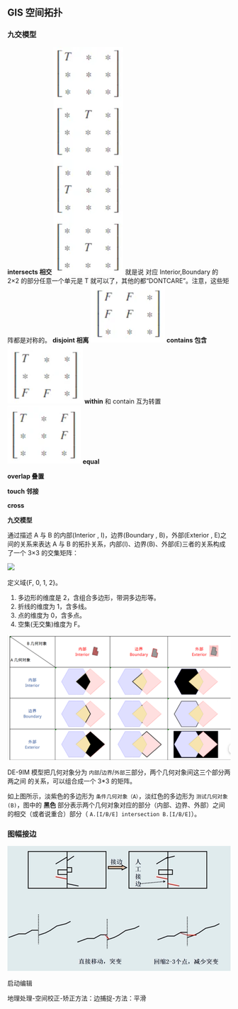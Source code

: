 ## GIS 空间拓扑

### 九交模型

**intersects 相交**
![1712140411581](image/GIS/1712140411581.png)
就是说 对应 Interior,Boundary 的 2×2 的部分任意一个单元是 T 就可以了，其他的都“DONTCARE”。注意，这些矩阵都是对称的。
**disjoint 相离**
![1712140724581](image/GIS/1712140724581.png)
**contains 包含**
![1712140925937](image/GIS/1712140925937.png)
**within**
和 contain 互为转置
![1712141165449](image/GIS/1712141165449.png)
**equal**

**overlap 叠置**

**touch 邻接**

**cross**

**九交模型**

通过描述 A 与 B 的内部(Interior , I)，边界(Boundary , B)，外部(Exterior , E)之间的关系来表达 A 与 B 的拓扑关系，内部(I)、边界(B)、外部(E)三者的关系构成了一个 3×3 的交集矩阵：

![](https://mtr-1.oss-cn-beijing.aliyuncs.com/qyblog/2019/08/dim_1.png?x-oss-process=image%2Fformat,webp)

定义域{F, 0, 1, 2}。

1. 多边形的维度是 2，含组合多边形，带洞多边形等。
2. 折线的维度为 1，含多线。
3. 点的维度为 0，含多点。
4. 空集(无交集)维度为 F。

![1712114675613](image/GIS/1712114675613.png)

DE-9IM 模型把几何对象分为 `内部`/`边界`/`外部`三部分，两个几何对象间这三个部分两两之间 的关系，可以组合成一个 3\*3 的矩阵。

如上图所示，淡紫色的多边形为 `条件几何对象（A）`，淡红色的多边形为 `测试几何对象(B)`，图中的 **黑色** 部分表示两个几何对象对应的部分（内部、边界、外部）之间的相交（或者说重合）部分（ `A.[I/B/E] intersection B.[I/B/E]`）。

### 图幅接边

![1712040531099](image/GIS/1712040531099.png)

启动编辑

地理处理-空间校正-矫正方法：边捕捉-方法：平滑

